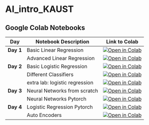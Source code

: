 # AI_intro_KAUST

## Google Colab Notebooks

|Day       | Notebook Description             | Link to Colab                                                                 |
|-----------|----------------------------------|------------------------------------------------------------------------------|
| **Day 1** | Basic Linear Regression   | [![Open in Colab](https://colab.research.google.com/assets/colab-badge.svg)](https://colab.research.google.com/github/Yaqoub2/AI_intro_KAUST/blob/main/day1_Linear_Regression_Basics.ipynb) |
|           | Advanced Linear Regression   | [![Open in Colab](https://colab.research.google.com/assets/colab-badge.svg)](https://colab.research.google.com/github/Yaqoub2/AI_intro_KAUST/blob/main/day1_Lab_Linear_Regression_Advanced.ipynb) |
| **Day 2** | Basic Logistic Regression       | [![Open in Colab](https://colab.research.google.com/assets/colab-badge.svg)](https://colab.research.google.com/github/Yaqoub2/AI_intro_KAUST/blob/main/day2_Logistic_Regression_Basics.ipynb) |
|           | Different Classifiers      | [![Open in Colab](https://colab.research.google.com/assets/colab-badge.svg)](https://colab.research.google.com/drive/1V8AIKNqVtI_QCGNHkN9-kgRvgC9S3tSg?usp=sharing) |
|           | extra lab: logistic regression     | [![Open in Colab](https://colab.research.google.com/assets/colab-badge.svg)](https://colab.research.google.com/github/Yaqoub2/AI_intro_KAUST/blob/main/Xlab_logistic_regression(ex).ipynb) |
| **Day 3** | Neural Networks from scratch  |  [![Open in Colab](https://colab.research.google.com/assets/colab-badge.svg)](https://colab.research.google.com/drive/1Ii0vu-KqRmkdjoiPDzN4qhCn31ZJnwjz?usp=sharing) |
|           | Neural Networks Pytorch  |  [![Open in Colab](https://colab.research.google.com/assets/colab-badge.svg)](https://colab.research.google.com/drive/1aQlsfzVIFvO4ayv0AZ81kBwPq5tQ7UNM?usp=sharing) |
| **Day 4** | Logistic Regression Pytorch         | [![Open in Colab](https://colab.research.google.com/assets/colab-badge.svg)](https://colab.research.google.com/drive/1RP6TbOeTrWC40hpBaty1jtmRQGT2pEdR?usp=sharing) |
|           | Auto Encoders         |[![Open in Colab](https://colab.research.google.com/assets/colab-badge.svg)](https://colab.research.google.com/drive/1RP6TbOeTrWC40hpBaty1jtmRQGT2pEdR?usp=sharing) |


